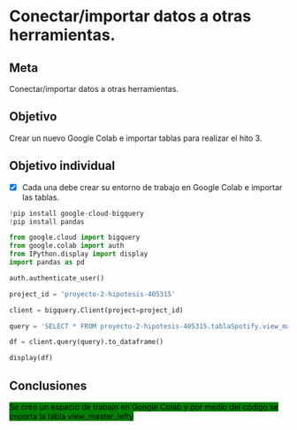 # Conectar/importar datos a otras herramientas.

## Meta

Conectar/importar datos a otras herramientas.

## Objetivo

Crear un nuevo Google Colab e importar tablas para realizar el hito 3.

## Objetivo individual

* [x] Cada una debe crear su entorno de trabajo en Google Colab e importar las tablas.

```python
!pip install google-cloud-bigquery
!pip install pandas

from google.cloud import bigquery
from google.colab import auth
from IPython.display import display
import pandas as pd

auth.authenticate_user()

project_id = 'proyecto-2-hipotesis-405315'

client = bigquery.Client(project=project_id)

query = 'SELECT * FROM proyecto-2-hipotesis-405315.tablaSpotify.view_master_left'

df = client.query(query).to_dataframe()

display(df)
```

## Conclusiones

<mark style="background-color:green;">Se creo un espacio de trabajo en Google Colab y por medio del código se importa la tabla view\_master\_lefty</mark>&#x20;

